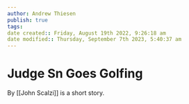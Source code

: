 ```yaml
---
author: Andrew Thiesen
publish: true 
tags:
date created:: Friday, August 19th 2022, 9:26:18 am
date modified:: Thursday, September 7th 2023, 5:40:37 am
---
```

# Judge Sn Goes Golfing

By [[John Scalzi]] is a short story. 
